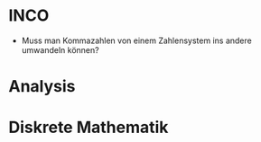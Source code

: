 # INCO

- Muss man Kommazahlen von einem Zahlensystem ins andere umwandeln können?

# Analysis

# Diskrete Mathematik
